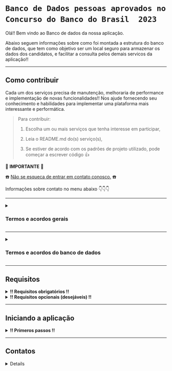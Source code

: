 
# `Banco de Dados pessoas aprovados no Concurso do Banco do Brasil  2023`

Olá!! Bem vindo ao Banco de dados da nossa aplicação.

Abaixo seguem informações sobre como foi montada a estrutura do banco de dados, que tem como objetivo ser um local seguro para armazenar os dados dos candidatos, e facilitar a consulta pelos demais servicos da aplicação!!

<hr>

## Como contribuir ##
Cada um dos serviços precisa de manutenção, melhoraria de performance e implementação de novas funcionalidades!!
Nos ajude fornecendo seu conhecimento e habilidades para implementar uma plataforma mais interessante e performática.

  > Para contribuir:
  >
  > 1. Escolha um ou mais serviços que tenha interesse em participar,
  >
  > 2. Leia o README.md do(s) serviço(s),
  >  
  > 3. Se estiver de acordo com os padrões de projeto utilizado, pode começar a escrever código :thumbsup:

:loudspeaker: **IMPORTANTE** :loudspeaker:

:telephone: [Não se esqueca de entrar em contato conosco.](#contatos) :telephone:

Informações sobre contato no menu abaixo :point_down::point_down::point_down:

<hr>

<details>

  <summary>
    <strong>
      <h3>
        Termos e acordos gerais
      </h3>
    </strong>
  </summary>

Aos interessados em particiar do projeto, segue abaixo as recomendações e regras a serem seguidas para os contribuidores.
  - Cada serviço tem suas regras e recomendações específicas, consulte o README.md de cada serviço para mais detalhes.
  - Padrões de projeto devem ser seguidos, a fim de se evitar conflitos.
  - Para todos os serviços utilizamos a estrutura de [Git](https://blog.rocketseat.com.br/iniciando-com-git-github/) e [Git Flow](https://medium.com/trainingcenter/utilizando-o-fluxo-git-flow-e63d5e0d5e04).
  - Todos os serviços se integram através de containers [docker](https://www.docker.com/) - para mais informações sobre containers [docker / docker compose / docker-cli](https://docs.docker.com/get-started/overview/) consulte a documentação.
  - Aprovação e merge de cada pull requests deve ter aprovação de pelo menos 1 (um) outro colaborador.

</details>

<hr>

<details>

  <summary>
    <strong>
      <h3>
        Termos e acordos do banco de dados
      </h3>
    </strong>
  </summary>

O banco utilizado para o projeto escolhido foi o **Postgres**.
Especificações do banco de dados:
  - Relacional,
  - Primeira letra de cada tabela maiúscula
  - [Snake case](https://en.wikipedia.org/wiki/Snake_case),
  - Todos os nomes das entidades, colunas, tabelas devem estar em inglês
  - 3FN - (3ª forma normal), para mais informações sobre normalização de tabelas acesse [esse link](https://learn.microsoft.com/pt-br/office/troubleshoot/access/database-normalization-description)

#### Qualquer alteração da modelagem do banco de dados deverá seguir as especificações acima mencionadas. ####

## Estrutura ##
O Banco está normalizado até a 3ª forma normal (3FN).
A entidades existentes no banco são:
  - Usuários (todos os aprovados no certame)
  - ranking global (classificação de todos os usuários)
  - ranking PCD (classificação exclusiva dos usuários PCD - Pessoa Com Deficiência)
  - ranking PPP (classificação exclusiva dos usuários PPP - Pessoa Preta ou Parda)
  - Status do usuário (ultimo status do usuário na lista de convocação)
  - Lotação (departamente e localidade do usuário convocado)
  - Turma (turma de ingresso do usuário para treinamento)
  - Cidades (cidades disponíveis para lotação do usuário convocado)
  - Departamento (departamentos disponíveis para lotação do usuário convocado)

  Segue abaixo um diagrama de entidade e relacionamento:

  ![diagrama de entidade e relacionamento](./images/diagrama-de-entidade-e-relacionamento.png)
  
</details>

<hr>

## Requisitos ##

<details>

  <summary>
    <strong>
      !! Requisitos obrigatórios !!
    </strong>
  </summary>
  
  <br>
  
  1. Docker :red_circle::

       - Para verificar a instalação do `docker` execute no terminal:

         ```
         $ docker --version
         ```

         caso o retorno seja algo como:

         ```
         $ docker: command not found
         ```

         siga pra este [link - Instalação do Docker Engine -](https://docs.docker.com/engine/install/) para realizar a instalação do Docker.

</details>

<details>
  <summary>
    <strong>
      !! Requisitos opcionais (desejáveis) !!
    </strong>
  </summary>

  <br>

  1. Node.js :green_circle::
     
      - Para verificar a instalação do `node` execute no terminal:

        ```
        $ node --version
        ```

        caso o retorno seja algo como:

        ```
        $ Command 'node' not found, but can be installed with:
        $ sudo apt install nodejs
        ```

        siga pra este [link - Inslação do Node através do NVM -](https://github.com/nvm-sh/nvm#installing-and-updating) para realizar a instalação do node.js.

  <br>
  <br>

  2. Python versão 3 ou superior :green_circle::

       - Para verificar a instalção do `Python` execute no terminal:

         ```
         $ python3 --version
         ```

         caso o retorno seja algo como:

         ```
         $ command not found: python
         ```

         siga para esse [link - Instalação do python -](https://wiki.python.org/moin/BeginnersGuide/Download) para realizar a instalação do python 3 ou superior.
  
</details>

<hr>

## Iniciando a aplicação ##

<details>

   <summary>
     <strong>
       ‼ Primeros passos !!
     </strong>
   </summary>

  <br>

   1. Clone o repositório

      - Use o comando:
        - `git clone <url do repositório>`
      - Entre na pasta do repositório que você acabou de clonar:
        - `cd <nome do repositório>`
      - Entre na pasta do banco de dados:
        - `cd database` 

  <br>
  <br>
   
  2. Crie um arquvivo `.env`:
   
      - User o comando abaixo para criar uma arquivo para definir as variáveis de ambiente:

        ```
        $ touch .env
        ```
    
      - Abra o arquivo `.env` no editor de códido de sua preferência e defina as seguintes variáveis de ambiente:

        ```
        1.  PORT_DB=defina_uma_porta
        2.  POSTGRES_USER=defina_um_usuário
        3.  POSTGRES_PASSWORD=defina_uma_senha
        4.  POSTGRES_DB=defina_o_nome_do_db
        ```

      - caso não tenha familiaridae com alguma das variáveis de ambiente citadas acima consulte:
          - [PostgresSQL](https://www.postgresql.org/docs/16/tutorial.html) ou [docker-postgres](https://hub.docker.com/_/postgres)

  <br>
  <br>
  
  3. Inicie o conatainer do banco de dados com o Docker:

       - User os comandos:

         ```
         $ docker build -t database .
         $ docker run --name db --env-file .env -p 5432:5432 -v ./data:/var/lib/postgresql/data --rm --network=aprovados_bb -d database
         ```

  <br>
  <br>
  
  4. Após todo o processamento, e esperado que o banco de dados esteja operacional.
     - Para verificar o funcionando do service inicie alguma aplicação para acesso a banco. Ex.: [Dbeaver](https://dbeaver.io/download/), [pgAdmin](https://www.pgadmin.org/)
     - Caso queria acessar via terminal use os comandos:

       ```
       $ docker exec -i -t db sh
       $ psql -U $POSTGRES_USER -d $POSTGRES_DB -h localhost -p 5432 -W
       ```
           
</details>

<hr>

## Contatos ##

<details>
  
### **Envie** uma mensagem para os nossos colaboradores. ###
>  Tire dúvidas!
>
> Proponha mudanças!
>
> Informe que tem interesse em colaborar, e em que parte pode ajudar!
>
> De feedback sobre as implementações!
>
> Nos ajude a fazer essa aplicação algo INCRÍVEL! :star_struck:

Colaboradores :busts_in_silhouette: :

  -  Felipe
      - ![image](https://img.shields.io/badge/Gmail-D14836?style=for-the-badge&logo=gmail&logoColor=white) :: felipe.raindo+dev@gmail.com
        
      - ![image](https://img.shields.io/badge/GitHub-100000?style=for-the-badge&logo=github&logoColor=white) :: @feliperaindo
        
      - ![image](https://img.shields.io/badge/LinkedIn-0077B5?style=for-the-badge&logo=linkedin&logoColor=white) :: @feliperaindo
        
      - ![image](https://dcbadge.vercel.app/api/shield/555185291770593302) :: @sazanh

</details>
